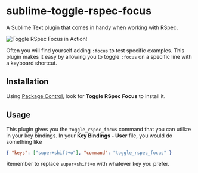 # sublime-toggle-rspec-focus

A Sublime Text plugin that comes in handy when working with RSpec. 

![Toggle RSpec Focus in Action!](http://i.imgur.com/TYhUzZK.gif)

Often you will find yourself adding `:focus` to test specific examples. This plugin makes it easy by allowing you to toggle `:focus` on a specific line with a keyboard shortcut.

## Installation

Using [Package Control](https://packagecontrol.io/), look for **Toggle RSpec Focus** to install it.

## Usage

This plugin gives you the `toggle_rspec_focus` command that you can utilize in your key bindings. In your **Key Bindings - User** file, you would do something like

```json
{ "keys": ["super+shift+o"], "command": "toggle_rspec_focus" }
```

Remember to replace `super+shift+o` with whatever key you prefer.
